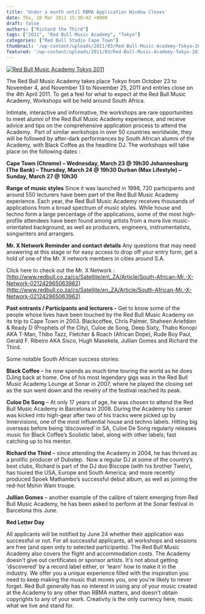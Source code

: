```yaml
---
title: 'Under a month until RBMA Application Window Closes'
date: Thu, 10 Mar 2011 15:30:42 +0000
draft: false
authors: ["Richard the Third"]
tags: ["2011", "Red Bull Music Academy", "Tokyo"]
categories: ["Red Bull Studio Cape Town"]
thumbnail: '/wp-content/uploads/2011/03/Red-Bull-Music-Academy-Tokyo-2011-150x150.jpg'
featured: '/wp-content/uploads/2011/03/Red-Bull-Music-Academy-Tokyo-2011-304x190.jpg'
---
```


[![](/wp-content/uploads/2011/03/Red-Bull-Music-Academy-Tokyo-2011-e1299771004494.jpg "Red Bull Music Academy Tokyo 2011")](/2011/03/10/under-a-month-until-rbma-application-window-closes/red-bull-music-academy-tokyo-2011/)

The Red Bull Music Academy takes place Tokyo from October 23 to November 4, and November 13 to November 25, 2011 and entries close on the 4th April 2011. To get a feel for what to expect at the Red Bull Music Academy, Workshops will be held around South Africa.

Intimate, interactive and informative, the workshops are rare opportunities to meet alumni of the Red Bull Music Academy experience, and receive advice and tips on the comprehensive application process to attend the Academy.  Part of similar workshops in over 50 countries worldwide, they will be followed by after-dark performances by South African alumni of the Academy, with Black Coffee as the headline DJ. The workshops will take place on the following dates :

**Cape Town (Chrome) – Wednesday, March 23 @ 19h30 Johannesburg (The Bank) – Thursday, March 24 @ 19h30 Durban (Max Lifestyle) – Sunday, March 27 @ 10h30**

**Range of music styles** Since it was launched in 1998, 720 participants and around 550 lecturers have been part of the Red Bull Music Academy experience. Each year, the Red Bull Music Academy receives thousands of applications from a broad spectrum of music styles. While house and techno form a large percentage of the applications, some of the most high-profile attendees have been found among artists from a more live music-orientated background, as well as producers, engineers, instrumentalists, songwriters and arrangers.

**Mr. X Network Reminder and contact details** Any questions that may need answering at this stage or for easy access to drop off your entry form, get a hold of one of the Mr. X network members in cities around S.A.

Click here to check out the Mr. X Network : [http://www.redbull.co.za/cs/Satellite/en\_ZA/Article/South-African-Mr.-X-Network-021242965063962](http://www.redbull.co.za/cs/Satellite/en_ZA/Article/South-African-Mr.-X-Network-021242965063962)

**Past entrants / Participants and lecturers -** Get to know some of the people whose lives have been touched by the Red Bull Music Academy on its trip to Cape Town in 2003. Blackcoffee, Chris Palmer, Shaheen Ariefdien & Ready D (Prophets of the City), Culoe de Song, Deep Sixty, Thabo Konopi AKA T-Man, Thibo Tazz, Fletcher & Roach (African Dope), Rude Boy Paul, Gerald F. Ribeiro AKA Sisco, Hugh Masekela, Jullian Gomes and Richard the Third.

Some notable South African success stories:

**Black Coffee** – he now spends as much time touring the world as he does DJing back at home. One of his most legendary gigs was in the Red Bull Music Academy Lounge at Sonar in 2007, where he played the closing set as the sun went down and the revelry of the festival reached its peak.

**Culoe De Song** – At only 17 years of age, he was chosen to attend the Red Bull Music Academy in Barcelona in 2008. During the Academy his career was kicked into high-gear after two of his tracks were picked up by Innervisions, one of the most influential house and techno labels. Hitting big overseas before being ‘discovered’ in SA, Culoe De Song regularly releases music for Black Coffee’s Soulistic label, along with other labels; fast catching up to his mentor.

**Richard the Third** – since attending the Academy in 2004, he has thrived as a prolific producer of Dubstep.  Now a regular DJ at some of the country’s best clubs, Richard is part of the DJ duo Biscope (with his brother Twelv), has toured the USA, Europe and South America; and more recently produced Spoek Mathambo’s successful debut album, as well as joining the red-hot Mshin Wam troupe.

**Jullian Gomes** – another example of the calibre of talent emerging from Red Bull Music Academy, he has been asked to perform at the Sonar festival in Barcelona this June.

**Red Letter Day**

All applicants will be notified by June 24 whether their application was successful or not. For all successful applicants, all workshops and sessions are free (and open only to selected participants). The Red Bull Music Academy also covers the flight and accommodation costs. The Academy doesn't give out certificates or sponsor artists. It's not about getting 'discovered' by a record label either, or 'learn' how to make it in the industry. We offer you a unique experience filled with the inspiration you need to keep making the music that moves you, one you're likely to never forget. Red Bull generally has no interest in using any of your music created at the Academy to any other than RBMA matters, and doesn't obtain copyrights to any of your work. Creativity is the only currency here, music what we live and stand for.

